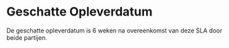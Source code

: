# Geschatte Opleverdatum

De geschatte opleverdatum is 6 weken na overeenkomst van deze SLA door beide partijen.
